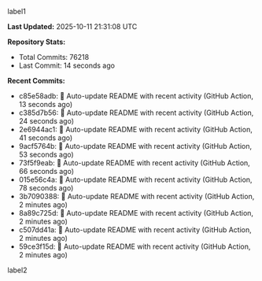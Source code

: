 
label1 
<!-- ACTIVITY_START -->
**Last Updated:** 2025-10-11 21:31:08 UTC

**Repository Stats:**
- Total Commits: 76218
- Last Commit: 14 seconds ago

**Recent Commits:**
- c85e58adb: 🤖 Auto-update README with recent activity (GitHub Action, 13 seconds ago)
- c385d7b56: 🤖 Auto-update README with recent activity (GitHub Action, 24 seconds ago)
- 2e6944ac1: 🤖 Auto-update README with recent activity (GitHub Action, 41 seconds ago)
- 9acf5764b: 🤖 Auto-update README with recent activity (GitHub Action, 53 seconds ago)
- 73f5f9eab: 🤖 Auto-update README with recent activity (GitHub Action, 66 seconds ago)
- 015e56c4a: 🤖 Auto-update README with recent activity (GitHub Action, 78 seconds ago)
- 3b7090388: 🤖 Auto-update README with recent activity (GitHub Action, 2 minutes ago)
- 8a89c725d: 🤖 Auto-update README with recent activity (GitHub Action, 2 minutes ago)
- c507dd41a: 🤖 Auto-update README with recent activity (GitHub Action, 2 minutes ago)
- 59ce3f15d: 🤖 Auto-update README with recent activity (GitHub Action, 2 minutes ago)
<!-- ACTIVITY_END -->

label2
